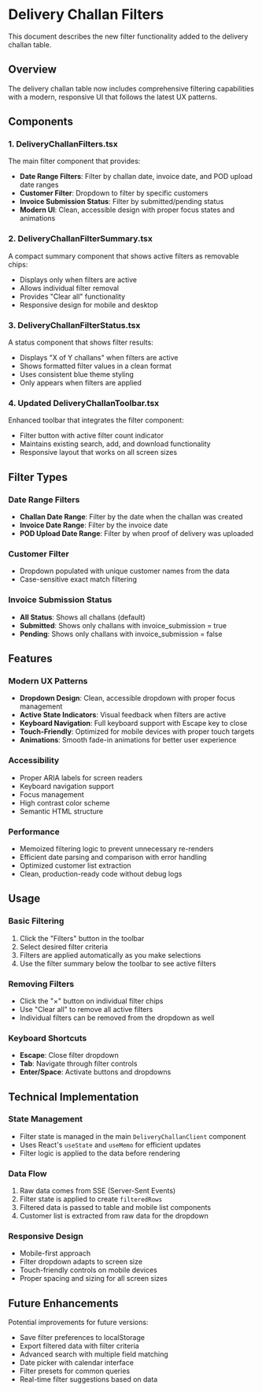 # Delivery Challan Filters

This document describes the new filter functionality added to the delivery challan table.

## Overview

The delivery challan table now includes comprehensive filtering capabilities with a modern, responsive UI that follows the latest UX patterns.

## Components

### 1. DeliveryChallanFilters.tsx
The main filter component that provides:
- **Date Range Filters**: Filter by challan date, invoice date, and POD upload date ranges
- **Customer Filter**: Dropdown to filter by specific customers
- **Invoice Submission Status**: Filter by submitted/pending status
- **Modern UI**: Clean, accessible design with proper focus states and animations

### 2. DeliveryChallanFilterSummary.tsx
A compact summary component that shows active filters as removable chips:
- Displays only when filters are active
- Allows individual filter removal
- Provides "Clear all" functionality
- Responsive design for mobile and desktop

### 3. DeliveryChallanFilterStatus.tsx
A status component that shows filter results:
- Displays "X of Y challans" when filters are active
- Shows formatted filter values in a clean format
- Uses consistent blue theme styling
- Only appears when filters are applied

### 4. Updated DeliveryChallanToolbar.tsx
Enhanced toolbar that integrates the filter component:
- Filter button with active filter count indicator
- Maintains existing search, add, and download functionality
- Responsive layout that works on all screen sizes

## Filter Types

### Date Range Filters
- **Challan Date Range**: Filter by the date when the challan was created
- **Invoice Date Range**: Filter by the invoice date
- **POD Upload Date Range**: Filter by when proof of delivery was uploaded

### Customer Filter
- Dropdown populated with unique customer names from the data
- Case-sensitive exact match filtering

### Invoice Submission Status
- **All Status**: Shows all challans (default)
- **Submitted**: Shows only challans with invoice_submission = true
- **Pending**: Shows only challans with invoice_submission = false

## Features

### Modern UX Patterns
- **Dropdown Design**: Clean, accessible dropdown with proper focus management
- **Active State Indicators**: Visual feedback when filters are active
- **Keyboard Navigation**: Full keyboard support with Escape key to close
- **Touch-Friendly**: Optimized for mobile devices with proper touch targets
- **Animations**: Smooth fade-in animations for better user experience

### Accessibility
- Proper ARIA labels for screen readers
- Keyboard navigation support
- Focus management
- High contrast color scheme
- Semantic HTML structure

### Performance
- Memoized filtering logic to prevent unnecessary re-renders
- Efficient date parsing and comparison with error handling
- Optimized customer list extraction
- Clean, production-ready code without debug logs

## Usage

### Basic Filtering
1. Click the "Filters" button in the toolbar
2. Select desired filter criteria
3. Filters are applied automatically as you make selections
4. Use the filter summary below the toolbar to see active filters

### Removing Filters
- Click the "×" button on individual filter chips
- Use "Clear all" to remove all active filters
- Individual filters can be removed from the dropdown as well

### Keyboard Shortcuts
- **Escape**: Close filter dropdown
- **Tab**: Navigate through filter controls
- **Enter/Space**: Activate buttons and dropdowns

## Technical Implementation

### State Management
- Filter state is managed in the main `DeliveryChallanClient` component
- Uses React's `useState` and `useMemo` for efficient updates
- Filter logic is applied to the data before rendering

### Data Flow
1. Raw data comes from SSE (Server-Sent Events)
2. Filter state is applied to create `filteredRows`
3. Filtered data is passed to table and mobile list components
4. Customer list is extracted from raw data for the dropdown

### Responsive Design
- Mobile-first approach
- Filter dropdown adapts to screen size
- Touch-friendly controls on mobile devices
- Proper spacing and sizing for all screen sizes

## Future Enhancements

Potential improvements for future versions:
- Save filter preferences to localStorage
- Export filtered data with filter criteria
- Advanced search with multiple field matching
- Date picker with calendar interface
- Filter presets for common queries
- Real-time filter suggestions based on data 